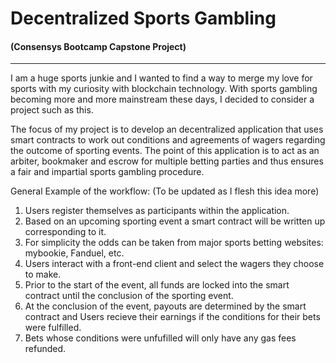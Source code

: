 # Decentralized Sports Gambling

#### (Consensys Bootcamp Capstone Project)

***

I am a huge sports junkie and I wanted to find a way to merge my love for sports with my curiosity with blockchain technology. With sports gambling becoming more and more mainstream these days, I decided to consider a project such as this.
 
The focus of my project is to develop an decentralized application that uses smart contracts to work out conditions and agreements of wagers regarding the outcome of sporting events. The point of this application is to act as an arbiter, bookmaker and escrow for multiple betting parties and thus ensures a fair and impartial sports gambling procedure.

General Example of the workflow: (To be updated as I flesh this idea more)

1. Users register themselves as participants within the application.
2. Based on an upcoming sporting event a smart contract will be written up corresponding to it.
3. For simplicity the odds can be taken from major sports betting websites: mybookie, Fanduel, etc.
4. Users interact with a front-end client and select the wagers they choose to make.
5. Prior to the start of the event, all funds are locked into the smart contract until the conclusion of the sporting event.
6. At the conclusion of the event, payouts are determined by the smart contract and Users recieve their earnings if the conditions for their bets were fulfilled.
7. Bets whose conditions were unfufilled will only have any gas fees refunded.






